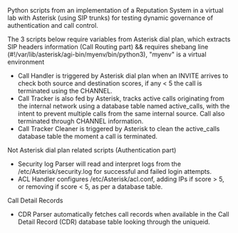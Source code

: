 Python scripts from an implementation of a Reputation System in a virtual lab with Asterisk (using SIP trunks) for testing dynamic governance of authentication and call control. 

The 3 scripts below require variables from Asterisk dial plan, which extracts SIP headers information (Call Routing part) && requires shebang line (#!/var/lib/asterisk/agi-bin/myenv/bin/python3), "myenv" is a virtual environment
- Call Handler is triggered by Asterisk dial plan when an INVITE arrives to check both source and destination scores, if any < 5 the call is terminated using the CHANNEL.
- Call Tracker is also fed by Asterisk, tracks active calls originating from the internal network using a database table named active_calls, with the intent to prevent multiple calls from the same internal source. Call also terminated through CHANNEL information.
- Call Tracker Cleaner is triggered by Asterisk to clean the active_calls database table the moment a call is terminated.

Not Asterisk dial plan related scripts (Authentication part)
- Security log Parser will read and interpret logs from the /etc/Asterisk/security.log for successful and failed login attempts.
- ACL Handler configures /etc/Asterisk/acl.conf, adding IPs if score > 5, or removing if score < 5, as per a database table.

Call Detail Records 
- CDR Parser automatically fetches call records when available in the Call Detail Record (CDR) database table looking through the uniqueid.
